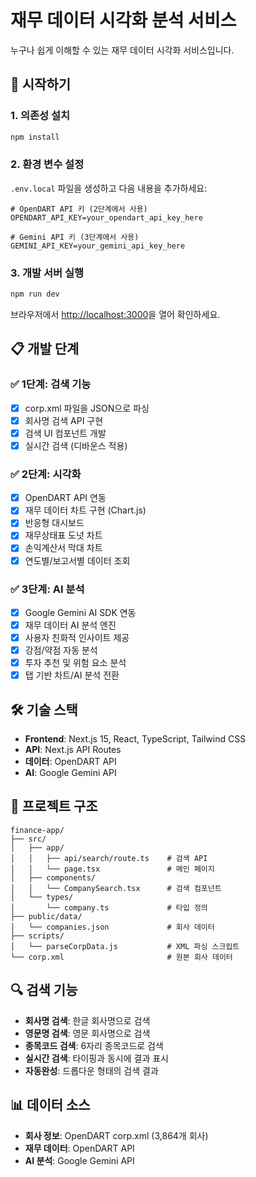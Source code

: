 # 재무 데이터 시각화 분석 서비스

누구나 쉽게 이해할 수 있는 재무 데이터 시각화 서비스입니다.

## 🚀 시작하기

### 1. 의존성 설치
```bash
npm install
```

### 2. 환경 변수 설정
`.env.local` 파일을 생성하고 다음 내용을 추가하세요:

```env
# OpenDART API 키 (2단계에서 사용)
OPENDART_API_KEY=your_opendart_api_key_here

# Gemini API 키 (3단계에서 사용)
GEMINI_API_KEY=your_gemini_api_key_here
```

### 3. 개발 서버 실행
```bash
npm run dev
```

브라우저에서 [http://localhost:3000](http://localhost:3000)을 열어 확인하세요.

## 📋 개발 단계

### ✅ 1단계: 검색 기능
- [x] corp.xml 파일을 JSON으로 파싱
- [x] 회사명 검색 API 구현
- [x] 검색 UI 컴포넌트 개발
- [x] 실시간 검색 (디바운스 적용)

### ✅ 2단계: 시각화
- [x] OpenDART API 연동
- [x] 재무 데이터 차트 구현 (Chart.js)
- [x] 반응형 대시보드
- [x] 재무상태표 도넛 차트
- [x] 손익계산서 막대 차트
- [x] 연도별/보고서별 데이터 조회

### ✅ 3단계: AI 분석
- [x] Google Gemini AI SDK 연동
- [x] 재무 데이터 AI 분석 엔진
- [x] 사용자 친화적 인사이트 제공
- [x] 강점/약점 자동 분석
- [x] 투자 추천 및 위험 요소 분석
- [x] 탭 기반 차트/AI 분석 전환

## 🛠 기술 스택

- **Frontend**: Next.js 15, React, TypeScript, Tailwind CSS
- **API**: Next.js API Routes
- **데이터**: OpenDART API
- **AI**: Google Gemini API

## 📁 프로젝트 구조

```
finance-app/
├── src/
│   ├── app/
│   │   ├── api/search/route.ts    # 검색 API
│   │   └── page.tsx               # 메인 페이지
│   ├── components/
│   │   └── CompanySearch.tsx      # 검색 컴포넌트
│   └── types/
│       └── company.ts             # 타입 정의
├── public/data/
│   └── companies.json             # 회사 데이터
├── scripts/
│   └── parseCorpData.js           # XML 파싱 스크립트
└── corp.xml                       # 원본 회사 데이터
```

## 🔍 검색 기능

- **회사명 검색**: 한글 회사명으로 검색
- **영문명 검색**: 영문 회사명으로 검색  
- **종목코드 검색**: 6자리 종목코드로 검색
- **실시간 검색**: 타이핑과 동시에 결과 표시
- **자동완성**: 드롭다운 형태의 검색 결과

## 📊 데이터 소스

- **회사 정보**: OpenDART corp.xml (3,864개 회사)
- **재무 데이터**: OpenDART API
- **AI 분석**: Google Gemini API